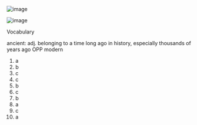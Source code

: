 ![image](https://github.com/jeuneseven/ReadingNotes/assets/8426758/46650158-ae7a-42ec-a43d-ced4b0d5a48c)

![image](https://github.com/jeuneseven/ReadingNotes/assets/8426758/4e71ebb4-b3d2-40b1-bc66-657f8a77dd81)

Vocabulary

ancient: adj. belonging to a time long ago in history, especially thousands of years ago OPP modern

1. a
2. b
3. c
4. c
5. b
6. c
7. b
8. a
9. c
10. a
